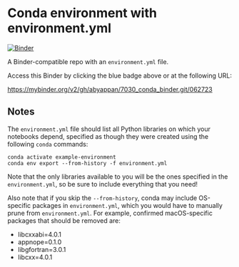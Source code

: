 # Conda environment with environment.yml

[![Binder](http://mybinder.org/badge_logo.svg)](https://mybinder.org/v2/gh/abyappan/7030_conda_binder.git/062723)

A Binder-compatible repo with an `environment.yml` file.

Access this Binder by clicking the blue badge above or at the following URL:

https://mybinder.org/v2/gh/abyappan/7030_conda_binder.git/062723
## Notes
The `environment.yml` file should list all Python libraries on which your notebooks
depend, specified as though they were created using the following `conda` commands:

```
conda activate example-environment
conda env export --from-history -f environment.yml
```

Note that the only libraries available to you will be the ones specified in
the `environment.yml`, so be sure to include everything that you need! 

Also note that if you skip the `--from-history`, conda may include OS-specific
packages in `environment.yml`, which you would have to manually prune from
`environment.yml`.  For example, confirmed macOS-specific packages that should
be removed are:

* libcxxabi=4.0.1
* appnope=0.1.0
* libgfortran=3.0.1
* libcxx=4.0.1
